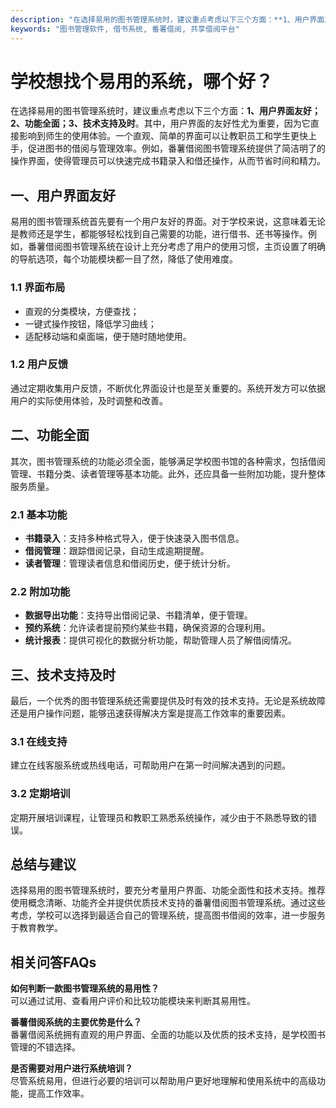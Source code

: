 ```yaml
---
description: "在选择易用的图书管理系统时，建议重点考虑以下三个方面：**1、用户界面友好；2、功能全面；3、技术支持及时**。其中，用户界面的友好性尤为重要，因为它直接影响到师生的使用体验。一个直观、简单的界面可以让教职员工和学生更快上手，促进图书的借阅与管理效率。例如，番薯借阅图书管理系统提供了简洁明了的操作界面，使得管理员可以快速完成书籍录入和借还操作，从而节省时间和精力。"
keywords: "图书管理软件, 借书系统, 番薯借阅, 共享借阅平台"
---
```

# 学校想找个易用的系统，哪个好？

在选择易用的图书管理系统时，建议重点考虑以下三个方面：**1、用户界面友好；2、功能全面；3、技术支持及时**。其中，用户界面的友好性尤为重要，因为它直接影响到师生的使用体验。一个直观、简单的界面可以让教职员工和学生更快上手，促进图书的借阅与管理效率。例如，番薯借阅图书管理系统提供了简洁明了的操作界面，使得管理员可以快速完成书籍录入和借还操作，从而节省时间和精力。

## **一、用户界面友好**

易用的图书管理系统首先要有一个用户友好的界面。对于学校来说，这意味着无论是教师还是学生，都能够轻松找到自己需要的功能，进行借书、还书等操作。例如，番薯借阅图书管理系统在设计上充分考虑了用户的使用习惯，主页设置了明确的导航选项，每个功能模块都一目了然，降低了使用难度。

### **1.1 界面布局**

- 直观的分类模块，方便查找；
- 一键式操作按钮，降低学习曲线；
- 适配移动端和桌面端，便于随时随地使用。

### **1.2 用户反馈**

通过定期收集用户反馈，不断优化界面设计也是至关重要的。系统开发方可以依据用户的实际使用体验，及时调整和改善。

## **二、功能全面**

其次，图书管理系统的功能必须全面，能够满足学校图书馆的各种需求，包括借阅管理、书籍分类、读者管理等基本功能。此外，还应具备一些附加功能，提升整体服务质量。

### **2.1 基本功能**

- **书籍录入**：支持多种格式导入，便于快速录入图书信息。
- **借阅管理**：跟踪借阅记录，自动生成逾期提醒。
- **读者管理**：管理读者信息和借阅历史，便于统计分析。

### **2.2 附加功能**

- **数据导出功能**：支持导出借阅记录、书籍清单，便于管理。
- **预约系统**：允许读者提前预约某些书籍，确保资源的合理利用。
- **统计报表**：提供可视化的数据分析功能，帮助管理人员了解借阅情况。

## **三、技术支持及时**

最后，一个优秀的图书管理系统还需要提供及时有效的技术支持。无论是系统故障还是用户操作问题，能够迅速获得解决方案是提高工作效率的重要因素。

### **3.1 在线支持**

建立在线客服系统或热线电话，可帮助用户在第一时间解决遇到的问题。

### **3.2 定期培训**

定期开展培训课程，让管理员和教职工熟悉系统操作，减少由于不熟悉导致的错误。

## **总结与建议**

选择易用的图书管理系统时，要充分考量用户界面、功能全面性和技术支持。推荐使用概念清晰、功能齐全并提供优质技术支持的番薯借阅图书管理系统。通过这些考虑，学校可以选择到最适合自己的管理系统，提高图书借阅的效率，进一步服务于教育教学。

## **相关问答FAQs**

**如何判断一款图书管理系统的易用性？**  
可以通过试用、查看用户评价和比较功能模块来判断其易用性。

**番薯借阅系统的主要优势是什么？**  
番薯借阅系统拥有直观的用户界面、全面的功能以及优质的技术支持，是学校图书管理的不错选择。

**是否需要对用户进行系统培训？**  
尽管系统易用，但进行必要的培训可以帮助用户更好地理解和使用系统中的高级功能，提高工作效率。
